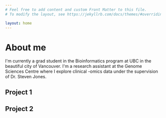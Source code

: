```yaml
---
# Feel free to add content and custom Front Matter to this file.
# To modify the layout, see https://jekyllrb.com/docs/themes/#overriding-theme-defaults

layout: home
---
```

# About me

I'm currently a grad student in the Bioinformatics program at UBC in the beautiful city of Vancouver. I'm a research assistant at the Genome Sciences Centre where I explore clinical -omics data under the supervision of Dr. Steven Jones.

## Project 1
## Project 2
